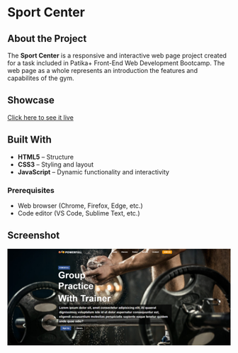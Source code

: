 # Sport Center

## About the Project
The **Sport Center** is a responsive and interactive web page project created for a task included in Patika+ Front-End Web Development Bootcamp. The web page as a whole represents an introduction the features and capabilites of the gym.

## Showcase
[Click here to see it live](https://glittery-brioche-71271d.netlify.app/)

## Built With  
- **HTML5** – Structure  
- **CSS3** – Styling and layout  
- **JavaScript** – Dynamic functionality and interactivity  

### Prerequisites  
- Web browser (Chrome, Firefox, Edge, etc.)  
- Code editor (VS Code, Sublime Text, etc.)  

## Screenshot
![Screenshot](./screenshot.png)

